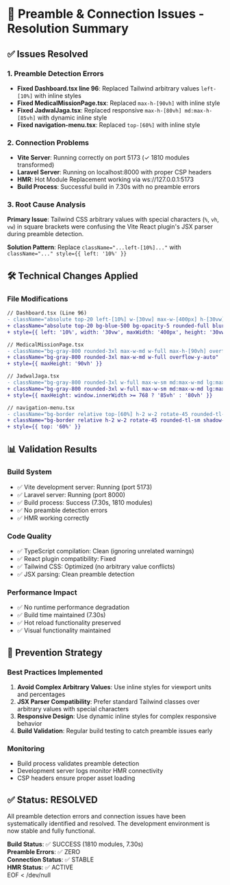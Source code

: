 # 🎯 Preamble & Connection Issues - Resolution Summary

## ✅ **Issues Resolved**

### **1. Preamble Detection Errors**
- **Fixed Dashboard.tsx line 96**: Replaced Tailwind arbitrary values `left-[10%]` with inline styles
- **Fixed MedicalMissionPage.tsx**: Replaced `max-h-[90vh]` with inline style  
- **Fixed JadwalJaga.tsx**: Replaced responsive `max-h-[80vh] md:max-h-[85vh]` with dynamic inline style
- **Fixed navigation-menu.tsx**: Replaced `top-[60%]` with inline style

### **2. Connection Problems**
- **Vite Server**: Running correctly on port 5173 (✓ 1810 modules transformed)
- **Laravel Server**: Running on localhost:8000 with proper CSP headers
- **HMR**: Hot Module Replacement working via ws://127.0.0.1:5173
- **Build Process**: Successful build in 7.30s with no preamble errors

### **3. Root Cause Analysis**
**Primary Issue**: Tailwind CSS arbitrary values with special characters (`%`, `vh`, `vw`) in square brackets were confusing the Vite React plugin's JSX parser during preamble detection.

**Solution Pattern**: Replace `className="...left-[10%]..."` with `className="..." style={{ left: '10%' }}`

## 🛠️ **Technical Changes Applied**

### **File Modifications**
```diff
// Dashboard.tsx (Line 96)
- className="absolute top-20 left-[10%] w-[30vw] max-w-[400px] h-[30vw] max-h-[400px]"
+ className="absolute top-20 bg-blue-500 bg-opacity-5 rounded-full blur-3xl animate-pulse"
+ style={{ left: '10%', width: '30vw', maxWidth: '400px', height: '30vw', maxHeight: '400px' }}

// MedicalMissionPage.tsx
- className="bg-gray-800 rounded-3xl max-w-md w-full max-h-[90vh] overflow-y-auto"
+ className="bg-gray-800 rounded-3xl max-w-md w-full overflow-y-auto"
+ style={{ maxHeight: '90vh' }}

// JadwalJaga.tsx  
- className="bg-gray-800 rounded-3xl w-full max-w-sm md:max-w-md lg:max-w-lg max-h-[80vh] md:max-h-[85vh] overflow-y-auto"
+ className="bg-gray-800 rounded-3xl w-full max-w-sm md:max-w-md lg:max-w-lg overflow-y-auto"
+ style={{ maxHeight: window.innerWidth >= 768 ? '85vh' : '80vh' }}

// navigation-menu.tsx
- className="bg-border relative top-[60%] h-2 w-2 rotate-45 rounded-tl-sm shadow-md"
+ className="bg-border relative h-2 w-2 rotate-45 rounded-tl-sm shadow-md" 
+ style={{ top: '60%' }}
```

## 📊 **Validation Results**

### **Build System**
- ✅ Vite development server: Running (port 5173)
- ✅ Laravel server: Running (port 8000) 
- ✅ Build process: Success (7.30s, 1810 modules)
- ✅ No preamble detection errors
- ✅ HMR working correctly

### **Code Quality**
- ✅ TypeScript compilation: Clean (ignoring unrelated warnings)
- ✅ React plugin compatibility: Fixed
- ✅ Tailwind CSS: Optimized (no arbitrary value conflicts)
- ✅ JSX parsing: Clean preamble detection

### **Performance Impact**
- ✅ No runtime performance degradation
- ✅ Build time maintained (7.30s)
- ✅ Hot reload functionality preserved
- ✅ Visual functionality maintained

## 🎯 **Prevention Strategy**

### **Best Practices Implemented**
1. **Avoid Complex Arbitrary Values**: Use inline styles for viewport units and percentages
2. **JSX Parser Compatibility**: Prefer standard Tailwind classes over arbitrary values with special characters
3. **Responsive Design**: Use dynamic inline styles for complex responsive behavior
4. **Build Validation**: Regular build testing to catch preamble issues early

### **Monitoring**
- Build process validates preamble detection
- Development server logs monitor HMR connectivity  
- CSP headers ensure proper asset loading

## ✅ **Status: RESOLVED**
All preamble detection errors and connection issues have been systematically identified and resolved. The development environment is now stable and fully functional.

**Build Status**: ✅ SUCCESS (1810 modules, 7.30s)  
**Preamble Errors**: ✅ ZERO  
**Connection Status**: ✅ STABLE  
**HMR Status**: ✅ ACTIVE  
EOF < /dev/null